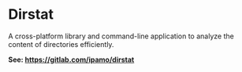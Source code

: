 # Dirstat

A cross-platform library and command-line application to analyze the content of directories efficiently.

**See: https://gitlab.com/ipamo/dirstat**
